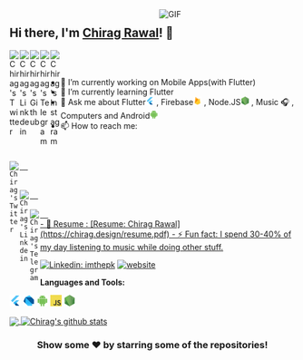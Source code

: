 <img align="right" alt="GIF" src="https://64.media.tumblr.com/58eb397c4e6bf6449c8096a30adf4e5b/tumblr_obtqvv5IWo1vur2auo1_540.gifv" width="240"/>

## Hi there, I'm [Chirag Rawal](https://chirag.design)! 👋
<a href="https://twitter.com/chiragrawa1">
  <img align="left" alt="Chirag's Twitter" width="18px" src="https://cdn.jsdelivr.net/npm/simple-icons@v3/icons/twitter.svg" />
</a>
<a href="https://linkedin.com/in/chiragrawal007">
  <img align="left" alt="Chirag's Linkdein" width="18px" src="https://cdn.jsdelivr.net/npm/simple-icons@v3/icons/linkedin.svg" />
</a>
<a href="https://github.com/HackrHIVe">
  <img align="left" alt="Chirag's Github" width="18px" src="https://cdn.jsdelivr.net/npm/simple-icons@v3/icons/github.svg" />
</a>
<a href="https://t.me/STUNNx">
  <img align="left" alt="Chirag's Telegram" width="18px" src="https://cdn.jsdelivr.net/npm/simple-icons@v3/icons/telegram.svg" />
</a>
<a href="https://instagram.com/chiragrawal007/">
  <img align="left" alt="Chirag's Instagram" width="18px" src="https://cdn.jsdelivr.net/npm/simple-icons@v3/icons/instagram.svg" />
</a>

<br/>
<br/>

- 🔭 I’m currently working on Mobile Apps(with Flutter)
- 🌱 I’m currently learning Flutter
- 💬 Ask me about Flutter<code><img height="15" src="https://raw.githubusercontent.com/github/explore/80688e429a7d4ef2fca1e82350fe8e3517d3494d/topics/flutter/flutter.png"></code> , Firebase<code><img height="15" src="https://raw.githubusercontent.com/github/explore/80688e429a7d4ef2fca1e82350fe8e3517d3494d/topics/firebase/firebase.png"></code>   , Node.JS<code><img height="15" src="https://raw.githubusercontent.com/github/explore/80688e429a7d4ef2fca1e82350fe8e3517d3494d/topics/nodejs/nodejs.png"></code> , Music 🎧 , Computers and Android<code><img height="15" src="https://raw.githubusercontent.com/github/explore/80688e429a7d4ef2fca1e82350fe8e3517d3494d/topics/android/android.png"></code> 
- 📫 How to reach me: 
<code>
<a href="https://twitter.com/chiragrawa1">
  <img align="left" alt="Chirag's Twitter" width="18px" src="https://cdn.jsdelivr.net/npm/simple-icons@v3/icons/twitter.svg" />
</a>
<a href="https://linkedin.com/in/chiragrawal007">
  <img align="left" alt="Chirag's Linkdein" width="18px" src="https://cdn.jsdelivr.net/npm/simple-icons@v3/icons/linkedin.svg" />
<a href="https://t.me/STUNNx">
  <img align="left" alt="Chirag's Telegram" width="18px" src="https://cdn.jsdelivr.net/npm/simple-icons@v3/icons/telegram.svg" />
</code>
- 📄 Resume : [Resume: Chirag Rawal](https://chirag.design/resume.pdf)
- ⚡ Fun fact: I spend 30-40% of my day listening to music while doing other stuff.

[![Linkedin: imthepk](https://img.shields.io/badge/-chiragrawal007-blue?style=flat-square&logo=Linkedin&logoColor=white&link=https://www.linkedin.com/in/chiragrawal007/)](https://www.linkedin.com/in/chiragrawal007)
[![website](https://img.shields.io/badge/PortfolioWebsite-chirag.design-2648ff?style=flat-square&logo=google-chrome)](https://chirag.design)

**Languages and Tools:**  

<code><img height="20" src="https://raw.githubusercontent.com/github/explore/80688e429a7d4ef2fca1e82350fe8e3517d3494d/topics/flutter/flutter.png"></code>
<code><img height="20" src="https://raw.githubusercontent.com/github/explore/80688e429a7d4ef2fca1e82350fe8e3517d3494d/topics/dart/dart.png"></code>
<code><img height="20" src="https://raw.githubusercontent.com/github/explore/80688e429a7d4ef2fca1e82350fe8e3517d3494d/topics/android/android.png"></code>
<code><img height="20" src="https://raw.githubusercontent.com/github/explore/80688e429a7d4ef2fca1e82350fe8e3517d3494d/topics/javascript/javascript.png"></code>
<code><img height="20" src="https://raw.githubusercontent.com/github/explore/80688e429a7d4ef2fca1e82350fe8e3517d3494d/topics/nodejs/nodejs.png"></code>    

<a href="https://github.com/HackrHIVE">
  <img align="center" src="https://github-readme-stats.vercel.app/api/top-langs/?username=HackrHIVE&theme=dracula" />
</a>
<a href="https://github.com/HackrHIVE">
 <img align="center" src="https://github-readme-stats.vercel.app/api?username=HackrHIVE&show_icons=true&theme=dracula&line_height=27" alt="Chirag's github stats"/>
</a>

<div align="center">

### Show some ❤️ by starring some of the repositories!

</div>

